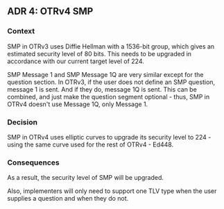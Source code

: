 ## ADR 4: OTRv4 SMP

### Context

SMP in OTRv3 uses Diffie Hellman with a 1536-bit group, which gives an estimated
security level of 80 bits. This needs to be upgraded in accordance with our
current target level of 224.

SMP Message 1 and SMP Message 1Q are very similar except for the question
section.  In OTRv3, if the user does not define an SMP question, message 1 is
sent. And if they do, message 1Q is sent. This can be combined, and just make
the question segment optional - thus, SMP in OTRv4 doesn't use Message 1Q, only
Message 1.

### Decision

SMP in OTRv4 uses elliptic curves to upgrade its security level to 224 - using
the same curve used for the rest of OTRv4 - Ed448.

### Consequences

As a result, the security level of SMP will be upgraded.

Also, implementers will only need to support one TLV type when the user supplies a
question and when they do not.
